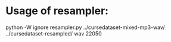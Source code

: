 # Usage of resampler:

python -W ignore resampler.py ../cursedataset-mixed-mp3-wav/ ../cursedataset-resampled/ wav 22050